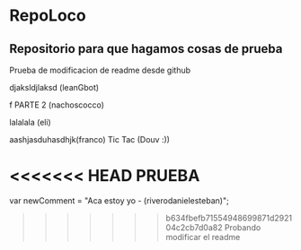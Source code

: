 # RepoLoco

## Repositorio para que hagamos cosas de prueba

Prueba de modificacion de readme desde github

djaksldjlaksd (leanGbot)

f PARTE 2 (nachoscocco)

lalalala (eli)

aashjasduhasdhjk(franco)
Tic Tac (Douv :))

<<<<<<< HEAD
PRUEBA
=======
var newComment = "Aca estoy yo - (riverodanielesteban)";
>>>>>>> b634fbefb71554948699871d292104c2cb7d0a82
>Probando modificar el readme
